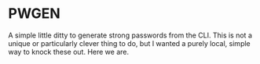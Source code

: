 # PWGEN

A simple little ditty to generate strong passwords from the CLI. This is not a unique or particularly clever thing to do, but I wanted a purely local, simple way to knock these out. Here we are.
